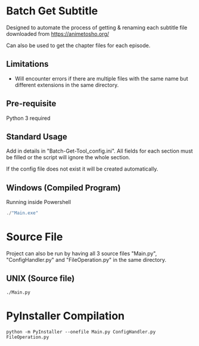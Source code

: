 # Batch Get Subtitle
Designed to automate the process of getting & renaming each subtitle file downloaded from https://animetosho.org/

Can also be used to get the chapter files for each episode. 


## Limitations
- Will encounter errors if there are multiple files with the same name but different extensions in the same directory.


## Pre-requisite
Python 3 required


## Standard Usage
Add in details in "Batch-Get-Tool_config.ini". All fields for each section must be filled or the script will ignore the
whole section. 

If the config file does not exist it will be created automatically. 


## Windows (Compiled Program)
Running inside Powershell
```powershell
./"Main.exe"
```

# Source File
Project can also be run by having all 3 source files "Main.py", "ConfigHandler.py" and "FileOperation.py" in the same directory.
## UNIX (Source file)
```shell
./Main.py 
```


# PyInstaller Compilation
```shell
python -m PyInstaller --onefile Main.py ConfigHandler.py FileOperation.py
```